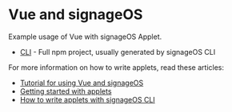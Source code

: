 # Vue and signageOS

Example usage of Vue with signageOS Applet.

* [CLI](cli-applet) - Full npm project, usually generated by signageOS CLI

For more information on how to write applets, read these articles:

* [Tutorial for using Vue and signageOS](https://docs.signageos.io/hc/en-us/articles/4405230302738)
* [Getting started with applets](https://docs.signageos.io/hc/en-us/articles/4405068855570-Introduction-to-Applets)
* [How to write applets with signageOS CLI](https://docs.signageos.io/hc/en-us/articles/4405070294674)
